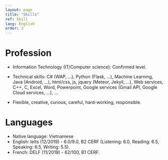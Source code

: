 ```yaml
---
layout: page
title: "Skills"
ref: Skill
lang: English
order: 3
---
```

# Profession
* Information Technology (IT/Computer science): Confirmed level.
+ Technical skills: C# (WAP, ...), Python (Flask, ...), Machine Learning, Java (Android, ...), html/css, js, jquery (Meteor, Jekyll, ...), Web services, C++, C, Excel, Word, Powerpoint, Google services (Gmail API, Google Cloud services, ...), ...  
* Flexible, creative, curious, careful, hard-working, responsible.

# Languages
* Native language: Vietnamese
* English: Ielts (12/2019) - 6.0/9.0, B2 CERF (Listening: 6.0, Reading: 6.5, Speaking: 6.5, Writing: 5.5).
* French: DELF (11/2019) - 62/100, B1 CERF.


